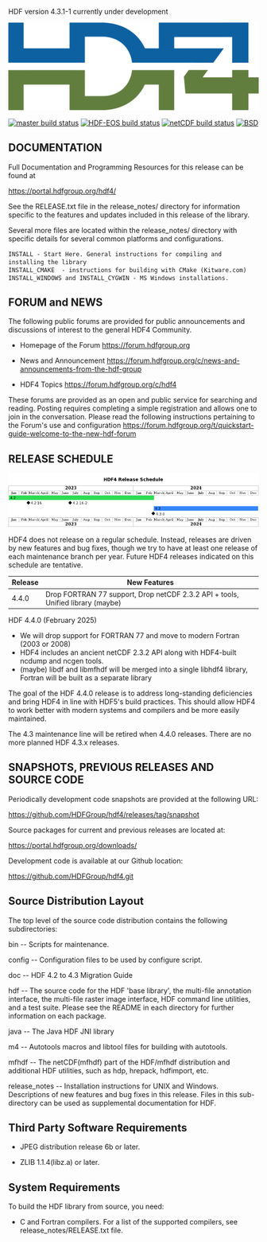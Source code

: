 HDF version 4.3.1-1 currently under development

![HDF Logo](doc/img/HDF4.png)

[![master build status](https://img.shields.io/github/actions/workflow/status/HDFGroup/hdf4/main.yml?branch=master&label=master)](https://github.com/HDFGroup/hdf4/actions?query=branch%3Amaster)
[![HDF-EOS build status](https://img.shields.io/github/actions/workflow/status/HDFGroup/hdf4/hdfeos2.yml?branch=master&label=HDF-EOS)](https://github.com/HDFGroup/hdf4/actions?query=branch%3Amaster)
[![netCDF build status](https://img.shields.io/github/actions/workflow/status/HDFGroup/hdf4/netcdf.yml?branch=master&label=netCDF)](https://github.com/HDFGroup/hdf4/actions?query=branch%3Amaster)
[![BSD](https://img.shields.io/badge/License-BSD-blue.svg)](https://github.com/HDFGroup/hdf4/blob/master/COPYING)

DOCUMENTATION
-------------
Full Documentation and Programming Resources for this release can be found at

   https://portal.hdfgroup.org/hdf4/

See the RELEASE.txt file in the release\_notes/ directory for information specific
to the features and updates included in this release of the library.

Several more files are located within the release\_notes/ directory with specific
details for several common platforms and configurations.

    INSTALL - Start Here. General instructions for compiling and installing the library
    INSTALL_CMAKE  - instructions for building with CMake (Kitware.com)
    INSTALL_WINDOWS and INSTALL_CYGWIN - MS Windows installations.


FORUM and NEWS
--------------
The following public forums are provided for public announcements and discussions
of interest to the general HDF4 Community.

   - Homepage of the Forum
   https://forum.hdfgroup.org

   - News and Announcement
   https://forum.hdfgroup.org/c/news-and-announcements-from-the-hdf-group

   - HDF4 Topics
   https://forum.hdfgroup.org/c/hdf4

These forums are provided as an open and public service for searching and reading.
Posting requires completing a simple registration and allows one to join in the
conversation.  Please read the following instructions pertaining to the Forum's
use and configuration
    https://forum.hdfgroup.org/t/quickstart-guide-welcome-to-the-new-hdf-forum


RELEASE SCHEDULE
----------------

![HDF4 release schedule](doc/img/release-schedule.png) 

HDF4 does not release on a regular schedule. Instead, releases are driven by
new features and bug fixes, though we try to have at least one release of each
maintenance branch per year. Future HDF4 releases indicated on this schedule
are tentative.

| Release | New Features |
| ------- | ------------ |
| 4.4.0 | Drop FORTRAN 77 support, Drop netCDF 2.3.2 API + tools, Unified library (maybe) |

HDF 4.4.0 (February 2025)
* We will drop support for FORTRAN 77 and move to modern Fortran (2003 or 2008)
* HDF4 includes an ancient netCDF 2.3.2 API along with HDF4-built ncdump and ncgen tools.
* (maybe) libdf and libmfhdf will be merged into a single libhdf4 library, Fortran will be built as a separate library

The goal of the HDF 4.4.0 release is to address long-standing deficiencies
and bring HDF4 in line with HDF5's build practices. This should allow HDF4
to work better with modern systems and compilers and be more easily
maintained.

The 4.3 maintenance line will be retired when 4.4.0 releases. There are no
more planned HDF 4.3.x releases.


SNAPSHOTS, PREVIOUS RELEASES AND SOURCE CODE
--------------------------------------------
Periodically development code snapshots are provided at the following URL:
    
   https://github.com/HDFGroup/hdf4/releases/tag/snapshot

Source packages for current and previous releases are located at:

   https://portal.hdfgroup.org/downloads/

Development code is available at our Github location:
    
   https://github.com/HDFGroup/hdf4.git


Source Distribution Layout
--------------------------

 The top level of the source code distribution contains the following
 subdirectories:

   bin    -- Scripts for maintenance.

   config -- Configuration files to be used by configure script.

   doc    -- HDF 4.2 to 4.3 Migration Guide

   hdf    -- The source code for the HDF 'base library', the multi-file
             annotation interface, the multi-file raster image interface,
             HDF command line utilities, and a test suite.
             Please see the README in each directory for further
             information on each package.

   java   -- The Java HDF JNI library

   m4     -- Autotools macros and libtool files for building with autotools.

   mfhdf  -- The netCDF(mfhdf) part of the HDF/mfhdf distribution and
             additional HDF utilities, such as hdp, hrepack, hdfimport, etc.

   release\_notes --
             Installation instructions for UNIX and Windows.
             Descriptions of new features and bug fixes in this release.
             Files in this sub-directory can be used as supplemental
             documentation for HDF.


Third Party Software Requirements
---------------------------------
  * JPEG distribution release 6b or later.

  * ZLIB 1.1.4(libz.a) or later.


System Requirements
-------------------
 To build the HDF library from source, you need:

   * C and Fortran compilers. For a list of the supported compilers,
     see release_notes/RELEASE.txt file.
